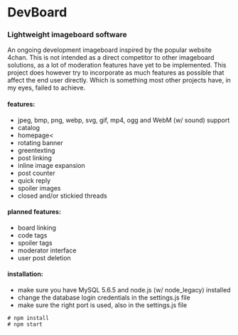 <h1>DevBoard</h1>
<h3>Lightweight imageboard software</h3>

An ongoing development imageboard inspired by the popular website 4chan.
This is not intended as a direct competitor to other imageboard solutions,
as a lot of moderation features have yet to be implemented. This project
does however try to incorporate as much features as possible that affect
the end user directly. Which is something most other projects have, in my eyes,
failed to achieve.

<h4>features:</h4>

* jpeg, bmp, png, webp, svg, gif, mp4, ogg and WebM (w/ sound) support
* catalog
* homepage<
* rotating banner
* greentexting
* post linking
* inline image expansion
* post counter
* quick reply
* spoiler images
* closed and/or stickied threads

<h4>planned features:</h4>

* board linking
* code tags
* spoiler tags
* moderator interface
* user post deletion

<h4>installation:</h4>

* make sure you have MySQL 5.6.5 and node.js (w/ node_legacy) installed
* change the database login credentials in the settings.js file
* make sure the right port is used, also in the settings.js file

 ```
# npm install
# npm start
```
